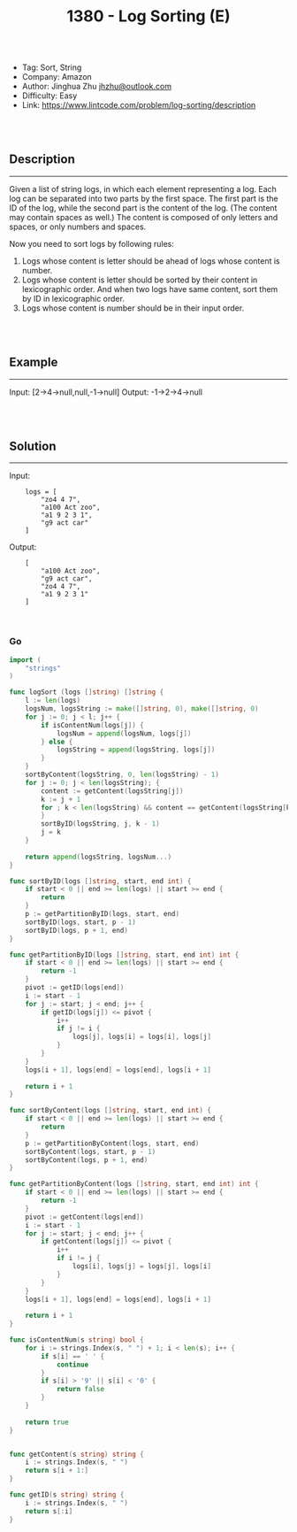 # <center>1380 - Log Sorting (E)</center> 


<br></br>

* Tag: Sort, String
* Company: Amazon
* Author: Jinghua Zhu <jhzhu@outlook.com>
* Difficulty: Easy
* Link: https://www.lintcode.com/problem/log-sorting/description

<br></br>



## Description
----
Given a list of string logs, in which each element representing a log. Each log can be separated into two parts by the first space. The first part is the ID of the log, while the second part is the content of the log. (The content may contain spaces as well.) The content is composed of only letters and spaces, or only numbers and spaces.

Now you need to sort logs by following rules:
1. Logs whose content is letter should be ahead of logs whose content is number.
2. Logs whose content is letter should be sorted by their content in lexicographic order. And when two logs have same content, sort them by ID in lexicographic order.
3. Logs whose content is number should be in their input order.

<br></br>



## Example
----
Input:   [2->4->null,null,-1->null]
Output:  -1->2->4->null

<br></br>



## Solution
----
Input:  
```
    logs = [
        "zo4 4 7",
        "a100 Act zoo",
        "a1 9 2 3 1",
        "g9 act car"
    ]
```

Output: 
```
    [
        "a100 Act zoo",
        "g9 act car",
        "zo4 4 7",
        "a1 9 2 3 1"
    ]
```

<br>


### Go
```go
import (
    "strings"
)

func logSort (logs []string) []string {
    l := len(logs)
    logsNum, logsString := make([]string, 0), make([]string, 0)
    for j := 0; j < l; j++ {
        if isContentNum(logs[j]) {
            logsNum = append(logsNum, logs[j])
        } else {
            logsString = append(logsString, logs[j])
        }
    }
    sortByContent(logsString, 0, len(logsString) - 1)
    for j := 0; j < len(logsString); {
        content := getContent(logsString[j])
        k := j + 1
        for ; k < len(logsString) && content == getContent(logsString[k]); k++ {
        }
        sortByID(logsString, j, k - 1)
        j = k
    }
    
    return append(logsString, logsNum...)
}

func sortByID(logs []string, start, end int) {
    if start < 0 || end >= len(logs) || start >= end {
        return
    }
    p := getPartitionByID(logs, start, end)
    sortByID(logs, start, p - 1)
    sortByID(logs, p + 1, end)
}

func getPartitionByID(logs []string, start, end int) int {
    if start < 0 || end >= len(logs) || start >= end {
        return -1
    }
    pivot := getID(logs[end])
    i := start - 1
    for j := start; j < end; j++ {
        if getID(logs[j]) <= pivot {
            i++
            if j != i {
                logs[j], logs[i] = logs[i], logs[j]
            }
        }
    }
    logs[i + 1], logs[end] = logs[end], logs[i + 1]
    
    return i + 1
}

func sortByContent(logs []string, start, end int) {
    if start < 0 || end >= len(logs) || start >= end {
        return
    }
    p := getPartitionByContent(logs, start, end)
    sortByContent(logs, start, p - 1)
    sortByContent(logs, p + 1, end)
}

func getPartitionByContent(logs []string, start, end int) int {
    if start < 0 || end >= len(logs) || start >= end {
        return -1
    }
    pivot := getContent(logs[end])
    i := start - 1
    for j := start; j < end; j++ {
        if getContent(logs[j]) <= pivot {
            i++
            if i != j {
                logs[i], logs[j] = logs[j], logs[i]
            }
        }
    }
    logs[i + 1], logs[end] = logs[end], logs[i + 1]
    
    return i + 1
}

func isContentNum(s string) bool {
    for i := strings.Index(s, " ") + 1; i < len(s); i++ {
        if s[i] == ' ' {
            continue
        }
        if s[i] > '9' || s[i] < '0' {
            return false
        }
    }
    
    return true
}


func getContent(s string) string {
    i := strings.Index(s, " ")
    return s[i + 1:]
}

func getID(s string) string {
    i := strings.Index(s, " ")
    return s[:i]
}
```

<br>
